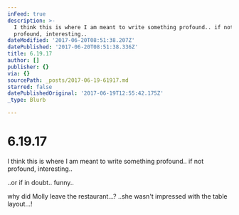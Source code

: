 ```yaml
---
inFeed: true
description: >-
  I think this is where I am meant to write something profound.. if not
  profound, interesting..
dateModified: '2017-06-20T08:51:38.207Z'
datePublished: '2017-06-20T08:51:38.336Z'
title: 6.19.17
author: []
publisher: {}
via: {}
sourcePath: _posts/2017-06-19-61917.md
starred: false
datePublishedOriginal: '2017-06-19T12:55:42.175Z'
_type: Blurb

---
```

# 6.19.17

I think this is where I am meant to write something profound.. if not profound, interesting..

..or if in doubt.. funny..

why did Molly leave the restaurant...? ..she wasn't impressed with the table layout...!
